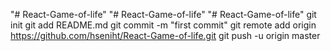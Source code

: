 "# React-Game-of-life" 
"# React-Game-of-life" 
"# React-Game-of-life"  git init git add README.md git commit -m "first commit" git remote add origin https://github.com/hseniht/React-Game-of-life.git git push -u origin master
